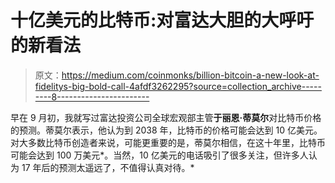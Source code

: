 # 十亿美元的比特币:对富达大胆的大呼吁的新看法

> 原文：<https://medium.com/coinmonks/billion-bitcoin-a-new-look-at-fidelitys-big-bold-call-4afdf3262295?source=collection_archive---------8----------------------->

早在 9 月初，我就写过富达投资公司全球宏观部主管**于丽恩·蒂莫尔**对比特币价格的预测。蒂莫尔表示，他认为到 2038 年，比特币的价格可能会达到 10 亿美元。对大多数比特币创造者来说，可能更重要的是，蒂莫尔相信，在这十年里，比特币可能会达到 100 万美元*。当然，10 亿美元的电话吸引了很多关注，但许多人认为 17 年后的预测太遥远了，不值得认真对待。*